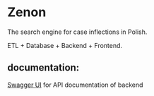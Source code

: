 # Zenon
The search engine for case inflections in Polish.

ETL + Database + Backend + Frontend.

## documentation:
[Swagger UI](https://zenon-backend.fly.dev/docs) for API documentation of backend
